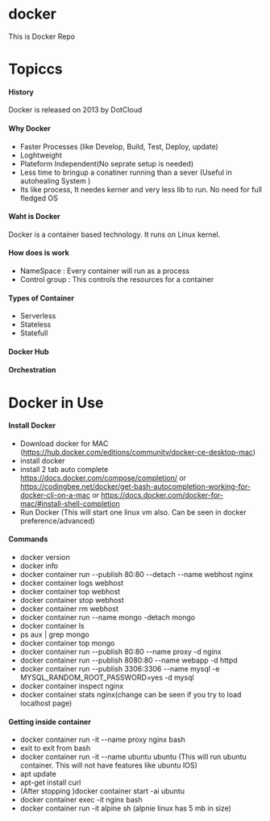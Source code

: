 # docker
This is Docker Repo

# Topiccs
#### History
Docker is released on 2013 by DotCloud
#### Why Docker
- Faster Processes (like Develop, Build, Test, Deploy, update) 
- Loghtweight
- Plateform Independent(No seprate setup is needed) 
- Less time to bringup a conatiner running than a sever (Useful in autohealing System )
- Its like process, It needes kerner and very less lib to run. No need for full fledged OS
#### Waht is Docker 
Docker is a container based technology. It runs on Linux kernel.
#### How does is work
- NameSpace : Every container will run as a process
- Control group : This controls the resources for a container
#### Types of Container 
 - Serverless
 - Stateless
 - Statefull
#### Docker Hub
#### Orchestration


# Docker in Use

#### Install Docker
- Download docker for MAC (https://hub.docker.com/editions/community/docker-ce-desktop-mac)
- install docker
- install 2 tab auto complete https://docs.docker.com/compose/completion/ or https://codingbee.net/docker/get-bash-autocompletion-working-for-docker-cli-on-a-mac or https://docs.docker.com/docker-for-mac/#install-shell-completion
- Run Docker (This will start one linux vm also. Can be seen in docker preference/advanced)


#### Commands

- docker version
- docker info
- docker container run --publish 80:80 --detach --name webhost nginx
- docker container logs webhost
- docker container top webhost 
- docker container stop webhost
- docker container rm webhost
- docker container run --name mongo -detach mongo
- docker container ls
- ps aux | grep mongo
- docker container top mongo
- docker container run --publish 80:80 --name proxy -d nginx
- docker container run --publish 8080:80 --name webapp -d httpd
- docker container run --publish 3306:3306 --name mysql -e MYSQL_RANDOM_ROOT_PASSWORD=yes -d mysql
- docker container inspect nginx
- docker container stats nginx(change can be seen if you try to load localhost page)

#### Getting inside container

- docker container run -it --name proxy nginx bash
- exit to exit from bash
- docker container run -it --name ubuntu ubuntu (This will run ubuntu container. This will not have features like ubuntu IOS)
- apt update
- apt-get install curl
- (After stopping )docker container start -ai ubuntu
- docker container exec -it nginx bash 
- docker container run -it alpine sh (alpnie linux has 5 mb in size)





